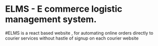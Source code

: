 # ELMS - E commerce logistic management system.
#ELMS is a react based website , for automating online orders directly to courier services without hastle of signup on each courier website